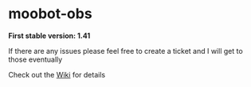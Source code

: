# moobot-obs

**First stable version: 1.41**

If there are any issues please feel free to create a ticket and I will get to those eventually

Check out the [Wiki](https://github.com/moo-the-cow/moobot-obs/wiki) for details
